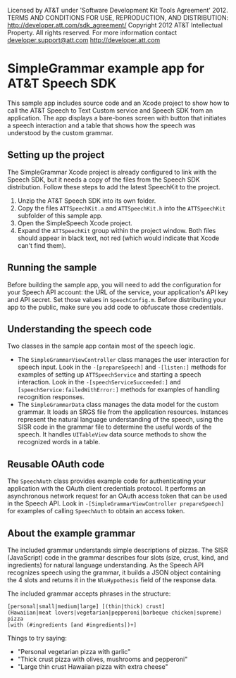 Licensed by AT&T under 'Software Development Kit Tools Agreement' 2012.
TERMS AND CONDITIONS FOR USE, REPRODUCTION, AND DISTRIBUTION: http://developer.att.com/sdk_agreement/
Copyright 2012 AT&T Intellectual Property. All rights reserved. 
For more information contact developer.support@att.com http://developer.att.com

# SimpleGrammar example app for AT&T Speech SDK

This sample app includes source code and an Xcode project to show how to call the AT&T Speech to Text Custom service and Speech SDK from an application.  The app displays a bare-bones screen with button that initiates a speech interaction and a table that shows how the speech was understood by the custom grammar.

## Setting up the project

The SimpleGrammar Xcode project is already configured to link with the Speech SDK, but it needs a copy of the files from the Speech SDK distribution.  Follow these steps to add the latest SpeechKit to the project.

1. Unzip the AT&T Speech SDK into its own folder.
2. Copy the files `ATTSpeechKit.a` and `ATTSpeechKit.h` into the `ATTSpeechKit` subfolder of this sample app.
3. Open the SimpleSpeech Xcode project.
4. Expand the `ATTSpeechKit` group within the project window.  Both files should appear in black text, not red (which would indicate that Xcode can't find them).

## Running the sample

Before building the sample app, you will need to add the configuration for your Speech API account: the URL of the service, your application's API key and API secret.  Set those values in `SpeechConfig.m`.   Before distributing your app to the public, make sure you add code to obfuscate those credentials.

## Understanding the speech code

Two classes in the sample app contain most of the speech logic.

* The `SimpleGrammarViewController` class manages the user interaction for speech input.  Look in the `-[prepareSpeech]` and `-[listen:]` methods for examples of setting up `ATTSpeechService` and starting a speech interaction.  Look in the `-[speechServiceSucceeded:]` and `[speechService:failedWithError:]` methods for examples of handling recognition responses.   
* The `SimpleGrammarData` class manages the data model for the custom grammar.  It loads an SRGS file from the application resources.  Instances represent the natural language understanding of the speech, using the SISR code in the grammar file to determine the useful words of the speech.  It handles `UITableView` data source methods to show the recognized words in a table.

## Reusable OAuth code

The `SpeechAuth` class provides example code for authenticating your application with the OAuth client credentials protocol.  It performs an asynchronous network request for an OAuth access token that can be used in the Speech API.  Look in `-[SimpleGrammarViewController prepareSpeech]` for examples of calling `SpeechAuth` to obtain an access token. 

## About the example grammar

The included grammar understands simple descriptions of pizzas.  The SISR (JavaScript) code in the grammar describes four slots (size, crust, kind, and ingredients) for natural language understanding.  As the Speech API recognizes speech using the grammar, it builds a JSON object containing the 4 slots and returns it in the `NluHypothesis` field of the response data.

The included grammar accepts phrases in the structure:

    [personal|small|medium|large] [(thin|thick) crust] 
    (Hawaiian|meat lovers|vegetarian|pepperoni|barbeque chicken|supreme) pizza 
    [with (#ingredients [and #ingredients])+]

Things to try saying:

* "Personal vegetarian pizza with garlic"
* "Thick crust pizza with olives, mushrooms and pepperoni"
* "Large thin crust Hawaiian pizza with extra cheese"
